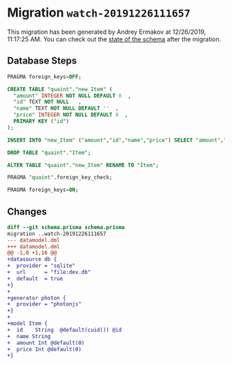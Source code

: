 # Migration `watch-20191226111657`

This migration has been generated by Andrey Ermakov at 12/26/2019, 11:17:25 AM.
You can check out the [state of the schema](./schema.prisma) after the migration.

## Database Steps

```sql
PRAGMA foreign_keys=OFF;

CREATE TABLE "quaint"."new_Item" (
  "amount" INTEGER NOT NULL DEFAULT 0  ,
  "id" TEXT NOT NULL   ,
  "name" TEXT NOT NULL DEFAULT ''  ,
  "price" INTEGER NOT NULL DEFAULT 0  ,
  PRIMARY KEY ("id")
);

INSERT INTO "new_Item" ("amount","id","name","price") SELECT "amount","id","name","price" from "Item"

DROP TABLE "quaint"."Item";

ALTER TABLE "quaint"."new_Item" RENAME TO "Item";

PRAGMA "quaint".foreign_key_check;

PRAGMA foreign_keys=ON;
```

## Changes

```diff
diff --git schema.prisma schema.prisma
migration ..watch-20191226111657
--- datamodel.dml
+++ datamodel.dml
@@ -1,0 +1,16 @@
+datasource db {
+  provider = "sqlite"
+  url      = "file:dev.db"
+  default  = true
+}
+
+generator photon {
+  provider = "photonjs"
+}
+
+model Item {
+  id    String  @default(cuid()) @id
+  name String
+  amount Int @default(0)
+  price Int @default(0)
+}
```


